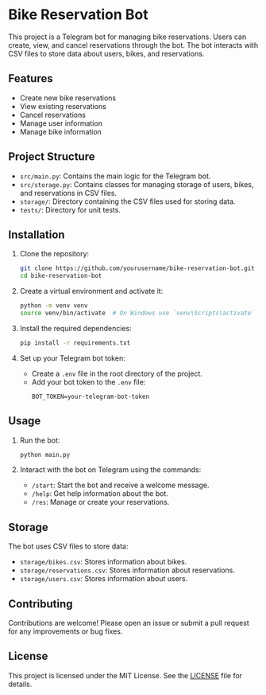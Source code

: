 # Bike Reservation Bot

This project is a Telegram bot for managing bike reservations. Users can create, view, and cancel reservations through the bot. The bot interacts with CSV files to store data about users, bikes, and reservations.

## Features

- Create new bike reservations
- View existing reservations
- Cancel reservations
- Manage user information
- Manage bike information

## Project Structure
- `src/main.py`: Contains the main logic for the Telegram bot.
- `src/storage.py`: Contains classes for managing storage of users, bikes, and reservations in CSV files.
- `storage/`: Directory containing the CSV files used for storing data.
- `tests/`: Directory for unit tests.

## Installation

1. Clone the repository:
    ```sh
    git clone https://github.com/yourusername/bike-reservation-bot.git
    cd bike-reservation-bot
    ```

2. Create a virtual environment and activate it:
    ```sh
    python -m venv venv
    source venv/bin/activate  # On Windows use `venv\Scripts\activate`
    ```

3. Install the required dependencies:
    ```sh
    pip install -r requirements.txt
    ```

4. Set up your Telegram bot token:
    - Create a `.env` file in the root directory of the project.
    - Add your bot token to the `.env` file:
      ```
      BOT_TOKEN=your-telegram-bot-token
      ```

## Usage

1. Run the bot:
    ```sh
    python main.py
    ```

2. Interact with the bot on Telegram using the commands:
    - `/start`: Start the bot and receive a welcome message.
    - `/help`: Get help information about the bot.
    - `/res`: Manage or create your reservations.

## Storage

The bot uses CSV files to store data:
- `storage/bikes.csv`: Stores information about bikes.
- `storage/reservations.csv`: Stores information about reservations.
- `storage/users.csv`: Stores information about users.

## Contributing

Contributions are welcome! Please open an issue or submit a pull request for any improvements or bug fixes.

## License

This project is licensed under the MIT License. See the [LICENSE](LICENSE) file for details.
